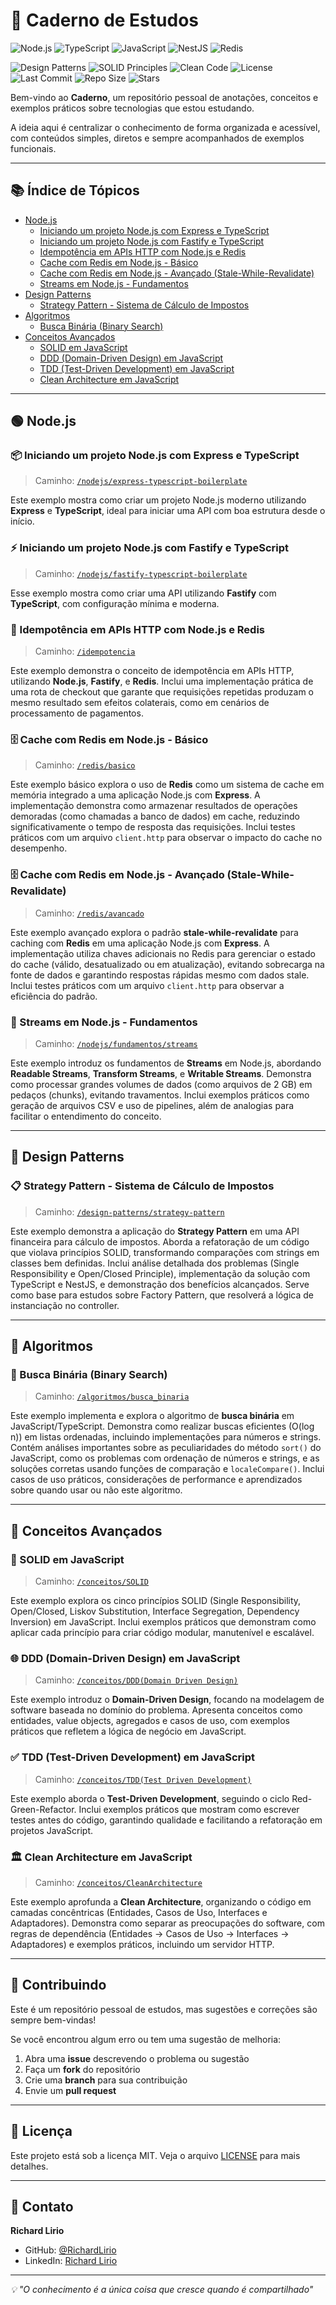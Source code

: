 # 📘 Caderno de Estudos

![Node.js](https://img.shields.io/badge/Node.js-18+-339933?style=for-the-badge&logo=node.js&logoColor=white)
![TypeScript](https://img.shields.io/badge/TypeScript-5.0+-3178C6?style=for-the-badge&logo=typescript&logoColor=white)
![JavaScript](https://img.shields.io/badge/JavaScript-ES2022+-F7DF1E?style=for-the-badge&logo=javascript&logoColor=black)
![NestJS](https://img.shields.io/badge/NestJS-E0234E?style=for-the-badge&logo=nestjs&logoColor=white)
![Redis](https://img.shields.io/badge/Redis-7.0+-DC382D?style=for-the-badge&logo=redis&logoColor=white)

![Design Patterns](https://img.shields.io/badge/Design%20Patterns-Learning-blue?style=flat-square)
![SOLID Principles](https://img.shields.io/badge/SOLID-Principles-green?style=flat-square)
![Clean Code](https://img.shields.io/badge/Clean%20Code-Best%20Practices-orange?style=flat-square)
![License](https://img.shields.io/github/license/RichardLirio/caderno?style=flat-square)
![Last Commit](https://img.shields.io/github/last-commit/RichardLirio/caderno?style=flat-square)
![Repo Size](https://img.shields.io/github/repo-size/RichardLirio/caderno?style=flat-square)
![Stars](https://img.shields.io/github/stars/RichardLirio/caderno?style=flat-square)

Bem-vindo ao **Caderno**, um repositório pessoal de anotações, conceitos e exemplos práticos sobre tecnologias que estou estudando.

A ideia aqui é centralizar o conhecimento de forma organizada e acessível, com conteúdos simples, diretos e sempre acompanhados de exemplos funcionais.

---

## 📚 Índice de Tópicos

- [Node.js](./nodejs)
  - [Iniciando um projeto Node.js com Express e TypeScript](./nodejs/express-typescript-boilerplate)
  - [Iniciando um projeto Node.js com Fastify e TypeScript](./nodejs/fastify-typescript-boilerplate)
  - [Idempotência em APIs HTTP com Node.js e Redis](./idempotencia)
  - [Cache com Redis em Node.js - Básico](./redis/basico)
  - [Cache com Redis em Node.js - Avançado (Stale-While-Revalidate)](./redis/avancado)
  - [Streams em Node.js - Fundamentos](./nodejs/fundamentos/streams)
- [Design Patterns](./design-patterns)
  - [Strategy Pattern - Sistema de Cálculo de Impostos](./design-patterns/strategy-pattern)
- [Algoritmos](./algoritmos)
  - [Busca Binária (Binary Search)](./algoritmos/busca_binaria)
- [Conceitos Avançados](./conceitos)
  - [SOLID em JavaScript](./conceitos/SOLID)
  - [DDD (Domain-Driven Design) em JavaScript](./conceitos/DDD(Domain%20Driven%20Design))
  - [TDD (Test-Driven Development) em JavaScript](./conceitos/TDD(Test%20Driven%20Development))
  - [Clean Architecture em JavaScript](./conceitos/CleanArchitecture)

---

## 🟢 Node.js

### 📦 Iniciando um projeto Node.js com Express e TypeScript

> Caminho: [`/nodejs/express-typescript-boilerplate`](./nodejs/express-typescript-boilerplate)

Este exemplo mostra como criar um projeto Node.js moderno utilizando **Express** e **TypeScript**, ideal para iniciar uma API com boa estrutura desde o início.

### ⚡ Iniciando um projeto Node.js com Fastify e TypeScript

> Caminho: [`/nodejs/fastify-typescript-boilerplate`](./nodejs/fastify-typescript-boilerplate)

Esse exemplo mostra como criar uma API utilizando **Fastify** com **TypeScript**, com configuração mínima e moderna.

### 🔁 Idempotência em APIs HTTP com Node.js e Redis

> Caminho: [`/idempotencia`](./idempotencia)

Este exemplo demonstra o conceito de idempotência em APIs HTTP, utilizando **Node.js**, **Fastify**, e **Redis**. Inclui uma implementação prática de uma rota de checkout que garante que requisições repetidas produzam o mesmo resultado sem efeitos colaterais, como em cenários de processamento de pagamentos.

### 🗄 Cache com Redis em Node.js - Básico

> Caminho: [`/redis/basico`](./redis/basico)

Este exemplo básico explora o uso de **Redis** como um sistema de cache em memória integrado a uma aplicação Node.js com **Express**. A implementação demonstra como armazenar resultados de operações demoradas (como chamadas a banco de dados) em cache, reduzindo significativamente o tempo de resposta das requisições. Inclui testes práticos com um arquivo `client.http` para observar o impacto do cache no desempenho.

### 🗄 Cache com Redis em Node.js - Avançado (Stale-While-Revalidate)

> Caminho: [`/redis/avancado`](./redis/avancado)

Este exemplo avançado explora o padrão **stale-while-revalidate** para caching com **Redis** em uma aplicação Node.js com **Express**. A implementação utiliza chaves adicionais no Redis para gerenciar o estado do cache (válido, desatualizado ou em atualização), evitando sobrecarga na fonte de dados e garantindo respostas rápidas mesmo com dados stale. Inclui testes práticos com um arquivo `client.http` para observar a eficiência do padrão.

### 🌊 Streams em Node.js - Fundamentos

> Caminho: [`/nodejs/fundamentos/streams`](./nodejs/fundamentos/streams)

Este exemplo introduz os fundamentos de **Streams** em Node.js, abordando **Readable Streams**, **Transform Streams**, e **Writable Streams**. Demonstra como processar grandes volumes de dados (como arquivos de 2 GB) em pedaços (chunks), evitando travamentos. Inclui exemplos práticos como geração de arquivos CSV e uso de pipelines, além de analogias para facilitar o entendimento do conceito.

---

## 🎨 Design Patterns

### 📋 Strategy Pattern - Sistema de Cálculo de Impostos

> Caminho: [`/design-patterns/strategy-pattern`](./design-patterns/comportamental/strategy)

Este exemplo demonstra a aplicação do **Strategy Pattern** em uma API financeira para cálculo de impostos. Aborda a refatoração de um código que violava princípios SOLID, transformando comparações com strings em classes bem definidas. Inclui análise detalhada dos problemas (Single Responsibility e Open/Closed Principle), implementação da solução com TypeScript e NestJS, e demonstração dos benefícios alcançados. Serve como base para estudos sobre Factory Pattern, que resolverá a lógica de instanciação no controller.

---

## 🔢 Algoritmos

### 🎯 Busca Binária (Binary Search)

> Caminho: [`/algoritmos/busca_binaria`](./algoritmos/busca_binaria)

Este exemplo implementa e explora o algoritmo de **busca binária** em JavaScript/TypeScript. Demonstra como realizar buscas eficientes (O(log n)) em listas ordenadas, incluindo implementações para números e strings. Contém análises importantes sobre as peculiaridades do método `sort()` do JavaScript, como os problemas com ordenação de números e strings, e as soluções corretas usando funções de comparação e `localeCompare()`. Inclui casos de uso práticos, considerações de performance e aprendizados sobre quando usar ou não este algoritmo.

---

## 🧠 Conceitos Avançados

### 📐 SOLID em JavaScript

> Caminho: [`/conceitos/SOLID`](./conceitos/SOLID)

Este exemplo explora os cinco princípios SOLID (Single Responsibility, Open/Closed, Liskov Substitution, Interface Segregation, Dependency Inversion) em JavaScript. Inclui exemplos práticos que demonstram como aplicar cada princípio para criar código modular, manutenível e escalável.

### 🌐 DDD (Domain-Driven Design) em JavaScript

> Caminho: [`/conceitos/DDD(Domain Driven Design)`](./conceitos/DDD(Domain%20Driven%20Design))

Este exemplo introduz o **Domain-Driven Design**, focando na modelagem de software baseada no domínio do problema. Apresenta conceitos como entidades, value objects, agregados e casos de uso, com exemplos práticos que refletem a lógica de negócio em JavaScript.

### ✅ TDD (Test-Driven Development) em JavaScript

> Caminho: [`/conceitos/TDD(Test Driven Development)`](./conceitos/TDD(Test%20Driven%20Development))

Este exemplo aborda o **Test-Driven Development**, seguindo o ciclo Red-Green-Refactor. Inclui exemplos práticos que mostram como escrever testes antes do código, garantindo qualidade e facilitando a refatoração em projetos JavaScript.

### 🏛 Clean Architecture em JavaScript

> Caminho: [`/conceitos/CleanArchitecture`](./conceitos/CleanArchitecture)

Este exemplo aprofunda a **Clean Architecture**, organizando o código em camadas concêntricas (Entidades, Casos de Uso, Interfaces e Adaptadores). Demonstra como separar as preocupações do software, com regras de dependência (Entidades → Casos de Uso → Interfaces → Adaptadores) e exemplos práticos, incluindo um servidor HTTP.

---

## 🤝 Contribuindo

Este é um repositório pessoal de estudos, mas sugestões e correções são sempre bem-vindas! 

Se você encontrou algum erro ou tem uma sugestão de melhoria:
1. Abra uma **issue** descrevendo o problema ou sugestão
2. Faça um **fork** do repositório
3. Crie uma **branch** para sua contribuição
4. Envie um **pull request**

---

## 📄 Licença

Este projeto está sob a licença MIT. Veja o arquivo [LICENSE](LICENSE) para mais detalhes.

---

## 📧 Contato

**Richard Lirio**
- GitHub: [@RichardLirio](https://github.com/RichardLirio)
- LinkedIn: [Richard Lirio](https://www.linkedin.com/in/richard-silva-lirio-b97484250/)

---

*💡 "O conhecimento é a única coisa que cresce quando é compartilhado"*